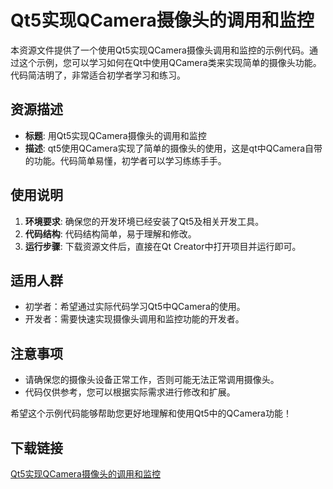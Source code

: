 # Qt5实现QCamera摄像头的调用和监控

本资源文件提供了一个使用Qt5实现QCamera摄像头调用和监控的示例代码。通过这个示例，您可以学习如何在Qt中使用QCamera类来实现简单的摄像头功能。代码简洁明了，非常适合初学者学习和练习。

## 资源描述

- **标题**: 用Qt5实现QCamera摄像头的调用和监控
- **描述**: qt5使用QCamera实现了简单的摄像头的使用，这是qt中QCamera自带的功能。代码简单易懂，初学者可以学习练练手手。

## 使用说明

1. **环境要求**: 确保您的开发环境已经安装了Qt5及相关开发工具。
2. **代码结构**: 代码结构简单，易于理解和修改。
3. **运行步骤**: 下载资源文件后，直接在Qt Creator中打开项目并运行即可。

## 适用人群

- 初学者：希望通过实际代码学习Qt5中QCamera的使用。
- 开发者：需要快速实现摄像头调用和监控功能的开发者。

## 注意事项

- 请确保您的摄像头设备正常工作，否则可能无法正常调用摄像头。
- 代码仅供参考，您可以根据实际需求进行修改和扩展。

希望这个示例代码能够帮助您更好地理解和使用Qt5中的QCamera功能！

## 下载链接

[Qt5实现QCamera摄像头的调用和监控](https://pan.quark.cn/s/3bc56c9e0c18)